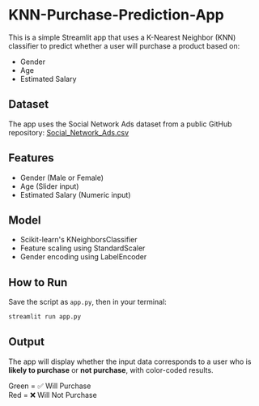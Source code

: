 # KNN-Purchase-Prediction-App

This is a simple Streamlit app that uses a K-Nearest Neighbor (KNN) classifier to predict whether a user will purchase a product based on:

- Gender
- Age
- Estimated Salary

## Dataset

The app uses the Social Network Ads dataset from a public GitHub repository:
[Social_Network_Ads.csv](https://raw.githubusercontent.com/sakshi2k/Social_Network_Ads/refs/heads/master/Social_Network_Ads.csv)

## Features

- Gender (Male or Female)
- Age (Slider input)
- Estimated Salary (Numeric input)

## Model

- Scikit-learn's KNeighborsClassifier
- Feature scaling using StandardScaler
- Gender encoding using LabelEncoder

## How to Run

Save the script as `app.py`, then in your terminal:

```bash
streamlit run app.py
```

## Output

The app will display whether the input data corresponds to a user who is **likely to purchase** or **not purchase**, with color-coded results.

Green = ✅ Will Purchase  
Red = ❌ Will Not Purchase
